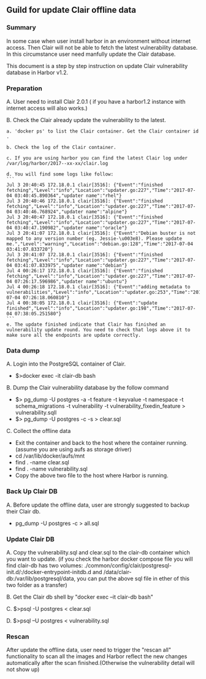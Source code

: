 ## Guild for update Clair offline data
### Summary

In some case when user install harbor in an environment without internet access. Then Clair will not be able to fetch the latest vulnerability database. In this circumstance user need manfully update the Clair database.

This document is a step by step instruction on update Clair vulnerability database in Harbor v1.2.

### Preparation

A. User need to install Clair 2.0.1 ( if you have a harbor1.2 instance with internet access will also works.)

B. Check the Clair already update the vulnerability to the latest.

    a. 'docker ps' to list the Clair container. Get the Clair container id .

    b. Check the log of the Clair container.

    c. If you are using harbor you can find the latest Clair log under /var/log/harbor/2017--xx-xx/clair.log

    d. You will find some logs like follow:
    ```
    Jul 3 20:40:45 172.18.0.1 clair[3516]: {"Event":"finished fetching","Level":"info","Location":"updater.go:227","Time":"2017-07-04 03:40:45.890364","updater name":"rhel"}
    Jul 3 20:40:46 172.18.0.1 clair[3516]: {"Event":"finished fetching","Level":"info","Location":"updater.go:227","Time":"2017-07-04 03:40:46.768924","updater name":"alpine"}
    Jul 3 20:40:47 172.18.0.1 clair[3516]: {"Event":"finished fetching","Level":"info","Location":"updater.go:227","Time":"2017-07-04 03:40:47.190982","updater name":"oracle"}
    Jul 3 20:41:07 172.18.0.1 clair[3516]: {"Event":"Debian buster is not mapped to any version number (eg. Jessie-\u003e8). Please update me.","Level":"warning","Location":"debian.go:128","Time":"2017-07-04 03:41:07.833720"}
    Jul 3 20:41:07 172.18.0.1 clair[3516]: {"Event":"finished fetching","Level":"info","Location":"updater.go:227","Time":"2017-07-04 03:41:07.833975","updater name":"debian"}
    Jul 4 00:26:17 172.18.0.1 clair[3516]: {"Event":"finished fetching","Level":"info","Location":"updater.go:227","Time":"2017-07-04 07:26:17.596986","updater name":"ubuntu"}
    Jul 4 00:26:18 172.18.0.1 clair[3516]: {"Event":"adding metadata to vulnerabilities","Level":"info","Location":"updater.go:253","Time":"2017-07-04 07:26:18.060810"}
    Jul 4 00:38:05 172.18.0.1 clair[3516]: {"Event":"update finished","Level":"info","Location":"updater.go:198","Time":"2017-07-04 07:38:05.251580"}
    ```
    e. The update finished indicate that Clair has finished an vulnerability update round. You need to check that logs above it to make sure all the endpoints are update correctly.

### Data dump

A. Login into the PostgreSQL container of Clair.
* $>docker exec -it clair-db bash

B. Dump the Clair vulnerability database by the follow command
* $> pg_dump -U postgres -a -t feature -t keyvalue -t namespace -t schema_migrations -t vulnerability -t vulnerability_fixedin_feature > vulnerability.sqll
* $> pg_dump -U postgres -c -s > clear.sql

C. Collect the offline data
* Exit the container and back to the host where the container running. (assume you are using aufs as storage driver)
* cd /var/lib/docker/aufs/mnt
* find . -name clear.sql
* find . -name vulnerability.sql
* Copy the above two file to the host where Harbor is running.

### Back Up Clair DB
A. Before update the offline data, user are strongly suggested to backup their Clair db.
* pg_dump -U postgres -c > all.sql

### Update Clair DB
A. Copy the vulnerability.sql and clear.sql to the clair-db container which you want to update.
(if you check the harbor docker compose file you will find clair-db has two volumes: ./common/config/clair/postgresql-init.d/:/docker-entrypoint-initdb.d and /data/clair-db:/var/lib/postgresql/data, you can put the above sql file in ether of this two folder as a transfer)

B. Get the Clair db shell by "docker exec –it clair-db bash"

C. $>psql -U postgres < clear.sql

D. $>psql –U postgres < vulnerability.sql

### Rescan
After update the offline data, user need to trigger the "rescan all" functionality to scan all the images and Harbor reflect the new changes automatically after the scan finished.(Otherwise the vulnerability detail will not show up) 

